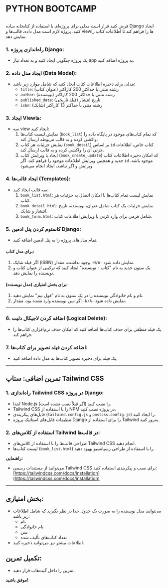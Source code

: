 # PYTHON BOOTCAMP

## 
فرض کنید قرار است مدلی برای پروژه‌ای با استفاده از کتابخانه ساده Django ایجاد کنید. پروژه لازم است مدل داده، قالب‌ها و viewها را فراهم کند تا اطلاعات کتاب را نمایش دهد.

### 1. راه‌اندازی پروژه Django:
- یک پروژه جنگویی ایجاد کنید و به تعداد نیاز app به پروژه اضافه کنید.

### 2. ایجاد مدل داده (Data Model):
- مدلی برای ذخیره اطلاعات کتاب ایجاد کنید که شامل موارد زیر باشد:
  - `title`: رشته متنی با حداکثر 200 کاراکتر (عنوان کتاب)
  - `author`: رشته متنی با حداکثر 200 کاراکتر (نویسنده)
  - `published_date`: تاریخ انتشار (فیلد تاریخی)
  - `isbn`: رشته متنی با حداکثر 13 کاراکتر (شابک)

### 3. ایجاد Viewها:
- سه view ایجاد کنید:
  1. نمایش لیست کتاب‌ها (`book_list`) که تمام کتاب‌های موجود در پایگاه داده را واکشی کرده و به قالب مربوطه ارسال کند.
  2. نمایش جزئیات هر کتاب (`book_detail`) بر اساس `id` کتاب خاص، اطلاعات جزئی آن را واکشی کرده و به قالب ارسال کند.
  3. ایجاد یا ویرایش کتاب (`book_create_update`) که امکان ذخیره اطلاعات کتاب جدید و همچنین ویرایش اطلاعات موجود را فراهم کند. اگر `id` موجود باشد، ویرایش و اگر نباشد، ایجاد انجام می‌شود.

### 4. ایجاد قالب‌ها (Templates):
- سه قالب ایجاد کنید:
  1. `book_list.html`: نمایش لیست تمام کتاب‌ها با امکان اتصال به جزئیات هر کتاب.
  2. `book_detail.html`: نمایش جزئیات یک کتاب شامل عنوان، نویسنده، تاریخ انتشار و شابک.
  3. `book_form.html`: شامل فرمی برای وارد کردن یا ویرایش اطلاعات کتاب.

### 5. کاستوم کردن پنل ادمین Django:
- تمام مدل‌های پروژه را به پنل ادمین اضافه کنید.

#### برای مدل کتاب:
1. اگر فیلد شابک (ISBN) وجود نداشت، مقدار `-N/A-` نمایش داده شود.
2. یک ستون جدید به نام "کتاب - نویسنده" ایجاد کنید که ترکیبی از عنوان کتاب و نویسنده را نمایش دهد.

#### برای بخش امتیازی (مدل نویسنده):
1. نام و نام خانوادگی نویسنده را در یک ستون به نام "فول نیم" نمایش دهید.
2. اگر سن نویسنده وارد نشده بود، مقدار `-N/A-` نمایش داده شود.

---

### 6. اضافه کردن لاجیکال دلیت (Logical Delete):
- یک فیلد منطقی برای حذف کتاب‌ها اضافه کنید که امکان حذف نرم‌افزاری کتاب‌ها را فراهم کند.

### 7. اضافه کردن فیلد تصویر برای کتاب‌ها:
- یک فیلد برای ذخیره تصویر کتاب‌ها به مدل داده اضافه کنید.

---

## تمرین اضافی: ستاپ Tailwind CSS

### 1. راه‌اندازی Tailwind CSS در پروژه Django:
- ابتدا Node.js را نصب کنید (اگر قبلاً نصب نشده است).
- Tailwind CSS را با استفاده از NPM در پروژه نصب کنید.
- فایل‌های پیکربندی (`tailwind.config.js` و `postcss.config.js`) را ایجاد کنید.
- تنظیمات فایل‌های استاتیک پروژه Django را برای استفاده از Tailwind به‌روز کنید.

### 2. استفاده از کلاس‌های Tailwind در قالب‌ها:
- طراحی قالب‌ها را با استفاده از کلاس‌های Tailwind CSS انجام دهید.
- لیست کتاب‌ها (`book_list.html`) را با استفاده از طراحی رسپانسیو بهبود دهید.

**راهنمایی:**
- می‌توانید از مستندات رسمی Tailwind CSS برای نصب و پیکربندی استفاده کنید:  
  [https://tailwindcss.com/docs/installation](https://tailwindcss.com/docs/installation)

---

## بخش امتیازی:
- می‌توانید مدل نویسنده را به صورت یک جدول جدا در نظر بگیرید که شامل اطلاعات زیر باشد:
  - نام
  - نام خانوادگی
  - سن
  - تعداد کتاب‌های تألیف شده
- اطلاعات بیشتر نیز می‌توانید ذخیره کنید.

## تکمیل تمرین:
- تمرین را داخل گیت‌هاب قرار دهید.


**موفق باشید!**
